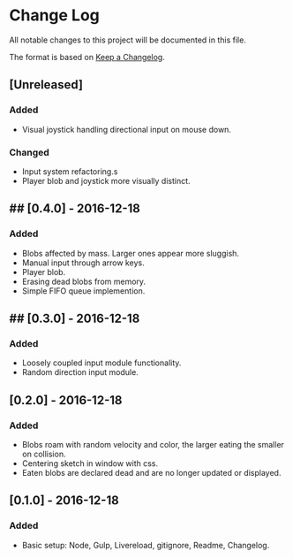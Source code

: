 
# Change Log
All notable changes to this project will be documented in this file.

The format is based on [Keep a Changelog](http://keepachangelog.com/).

## [Unreleased]
### Added
- Visual joystick handling directional input on mouse down.

### Changed
- Input system refactoring.s
- Player blob and joystick more visually distinct.


## ## [0.4.0] - 2016-12-18
### Added
- Blobs affected by mass. Larger ones appear more sluggish.
- Manual input through arrow keys.
- Player blob.
- Erasing dead blobs from memory. 
- Simple FIFO queue implemention.

## ## [0.3.0] - 2016-12-18
### Added
- Loosely coupled input module functionality.
- Random direction input module.

## [0.2.0] - 2016-12-18
### Added
- Blobs roam with random velocity and color, the larger eating the smaller on collision.
- Centering sketch in window with css.
- Eaten blobs are declared dead and are no longer updated or displayed.

## [0.1.0] - 2016-12-18
### Added
- Basic setup: Node, Gulp, Livereload, gitignore, Readme, Changelog.